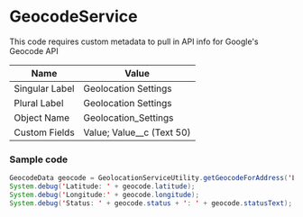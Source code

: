 # GeocodeService
This code requires custom metadata to pull in API info for Google's Geocode API

| Name | Value |
| -------------- | -------------------- |
| Singular Label | Geolocation Settings |
| Plural Label | Geolocation Settings |
| Object Name | Geolocation_Settings |
| Custom Fields | Value; Value__c (Text 50) |


### Sample code
```java
GeocodeData geocode = GeolocationServiceUtility.getGeocodeForAddress('Laser 1199 Parque Industrial Maran','Mexicali', 'B.C.');
System.debug('Latitude: ' + geocode.latitude);
System.debug('Longitude:' + geocode.longitude);
System.debug('Status: ' + geocode.status + ': ' + geocode.statusText);
```

